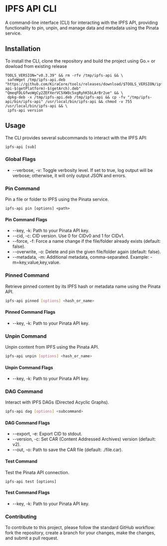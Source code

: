 # IPFS API CLI
A command-line interface (CLI) for interacting with the IPFS API, providing functionality to pin, unpin, and manage data and metadata using the Pinata service.

## Installation
To install the CLI, clone the repository and build the project using Go.= or dowload from existing release

```
TOOLS_VERSION="v0.3.39" && rm -rfv /tmp/ipfs-api && \
 safeWget /tmp/ipfs-api.deb "https://github.com/KiraCore/tools/releases/download/$TOOLS_VERSION/ipfs-api-$(getPlatform)-$(getArch).deb" "QmeqFDLGfwoWgCy2ZEFXerVC5XW8c5xgRyhK5bLArBr2ue" && \
 dpkg-deb -x /tmp/ipfs-api.deb /tmp/ipfs-api && cp -fv "/tmp/ipfs-api/bin/ipfs-api" /usr/local/bin/ipfs-api && chmod -v 755 /usr/local/bin/ipfs-api && \
 ipfs-api version
```

## Usage
The CLI provides several subcommands to interact with the IPFS API:

```
ipfs-api [sub]
```

### Global Flags

- --verbose, -v: Toggle verbosity level. If set to true, log output will be verbose; otherwise, it will only output JSON and errors.

### Pin Command
Pin a file or folder to IPFS using the Pinata service.

```
ipfs-api pin [options] <path>
```

#### Pin Command Flags
- --key, -k: Path to your Pinata API key.
- --cid, -c: CID version. Use 0 for CIDv0 and 1 for CIDv1.
- --force, -f: Force a name change if the file/folder already exists (default: false).
- --overwrite, -o: Delete and pin the given file/folder again (default: false).
- --metadata, -m: Additional metadata, comma-separated. Example: -m=key,value,key,value.

### Pinned Command
Retrieve pinned content by its IPFS hash or metadata name using the Pinata API.

```bash
ipfs-api pinned [options] <hash_or_name>
```

#### Pinned Command Flags
- --key, -k: Path to your Pinata API key.

### Unpin Command
Unpin content from IPFS using the Pinata API.

```bash
ipfs-api unpin [options] <hash_or_name>
```

#### Unpin Command Flags
- --key, -k: Path to your Pinata API key.

### DAG Command
Interact with IPFS DAGs (Directed Acyclic Graphs).

```bash
ipfs-api dag [options] <subcommand>
```

#### DAG Command Flags

- --export, -e: Export CID to stdout.
- --version, -c: Set CAR (Content Addressed Archives) version (default: v2).
- --out, -o: Path to save the CAR file (default: ./file.car).

#### Test Command
Test the Pinata API connection.

```
ipfs-api test [options]
```

#### Test Command Flags
- --key, -k: Path to your Pinata API key.

### Contributing
To contribute to this project, please follow the standard GitHub workflow: fork the repository, create a branch for your changes, make the changes, and submit a pull request.

